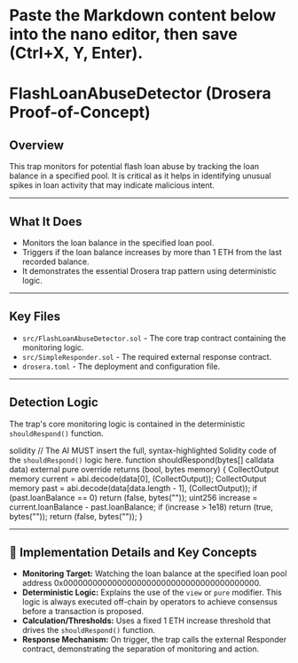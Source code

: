 # Paste the Markdown content below into the nano editor, then save (Ctrl+X, Y, Enter).

# FlashLoanAbuseDetector (Drosera Proof-of-Concept)

## Overview
This trap monitors for potential flash loan abuse by tracking the loan balance in a specified pool. It is critical as it helps in identifying unusual spikes in loan activity that may indicate malicious intent.

---

## What It Does
* Monitors the loan balance in the specified loan pool.
* Triggers if the loan balance increases by more than 1 ETH from the last recorded balance.
* It demonstrates the essential Drosera trap pattern using deterministic logic.

---

## Key Files
* `src/FlashLoanAbuseDetector.sol` - The core trap contract containing the monitoring logic.
* `src/SimpleResponder.sol` - The required external response contract.
* `drosera.toml` - The deployment and configuration file.

---

## Detection Logic

The trap's core monitoring logic is contained in the deterministic `shouldRespond()` function.

solidity
// The AI MUST insert the full, syntax-highlighted Solidity code of the `shouldRespond()` logic here.
function shouldRespond(bytes[] calldata data) external pure override returns (bool, bytes memory) {
    CollectOutput memory current = abi.decode(data[0], (CollectOutput));
    CollectOutput memory past = abi.decode(data[data.length - 1], (CollectOutput));
    if (past.loanBalance == 0) return (false, bytes(""));
    uint256 increase = current.loanBalance - past.loanBalance;
    if (increase > 1e18) return (true, bytes(""));
    return (false, bytes(""));
}
 

---

## 🧪 Implementation Details and Key Concepts
* **Monitoring Target:** Watching the loan balance at the specified loan pool address 0x0000000000000000000000000000000000000000.
* **Deterministic Logic:** Explains the use of the `view` or `pure` modifier. This logic is always executed off-chain by operators to achieve consensus before a transaction is proposed.
* **Calculation/Thresholds:** Uses a fixed 1 ETH increase threshold that drives the `shouldRespond()` function.
* **Response Mechanism:** On trigger, the trap calls the external Responder contract, demonstrating the separation of monitoring and action.
